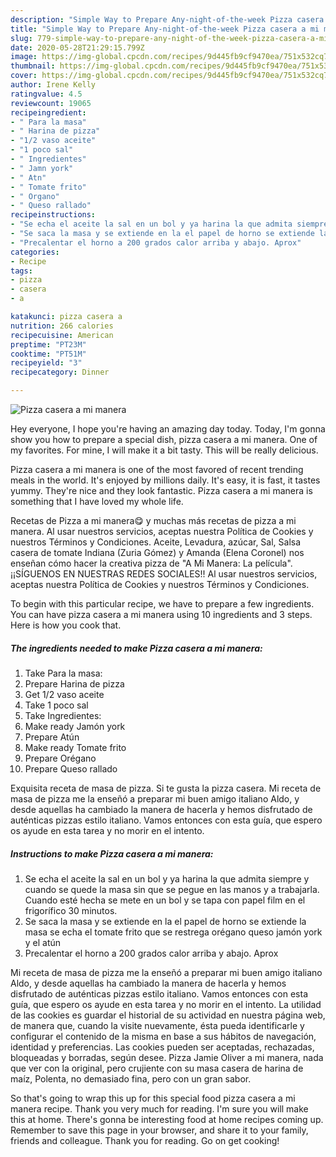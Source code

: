 ```yaml
---
description: "Simple Way to Prepare Any-night-of-the-week Pizza casera a mi manera"
title: "Simple Way to Prepare Any-night-of-the-week Pizza casera a mi manera"
slug: 779-simple-way-to-prepare-any-night-of-the-week-pizza-casera-a-mi-manera
date: 2020-05-28T21:29:15.799Z
image: https://img-global.cpcdn.com/recipes/9d445fb9cf9470ea/751x532cq70/pizza-casera-a-mi-manera-foto-principal.jpg
thumbnail: https://img-global.cpcdn.com/recipes/9d445fb9cf9470ea/751x532cq70/pizza-casera-a-mi-manera-foto-principal.jpg
cover: https://img-global.cpcdn.com/recipes/9d445fb9cf9470ea/751x532cq70/pizza-casera-a-mi-manera-foto-principal.jpg
author: Irene Kelly
ratingvalue: 4.5
reviewcount: 19065
recipeingredient:
- " Para la masa"
- " Harina de pizza"
- "1/2 vaso aceite"
- "1 poco sal"
- " Ingredientes"
- " Jamn york"
- " Atn"
- " Tomate frito"
- " Organo"
- " Queso rallado"
recipeinstructions:
- "Se echa el aceite la sal en un bol y ya harina la que admita siempre y cuando se quede la masa sin que se pegue en las manos y a trabajarla. Cuando esté hecha se mete en un bol y se tapa con papel film en el frigorífico 30 minutos."
- "Se saca la masa y se extiende en la el papel de horno se extiende la masa se echa el tomate frito que se restrega orégano queso jamón york y el atún"
- "Precalentar el horno a 200 grados calor arriba y abajo. Aprox"
categories:
- Recipe
tags:
- pizza
- casera
- a

katakunci: pizza casera a 
nutrition: 266 calories
recipecuisine: American
preptime: "PT23M"
cooktime: "PT51M"
recipeyield: "3"
recipecategory: Dinner

---
```



![Pizza casera a mi manera](https://img-global.cpcdn.com/recipes/9d445fb9cf9470ea/751x532cq70/pizza-casera-a-mi-manera-foto-principal.jpg)

Hey everyone, I hope you're having an amazing day today. Today, I'm gonna show you how to prepare a special dish, pizza casera a mi manera. One of my favorites. For mine, I will make it a bit tasty. This will be really delicious.

Pizza casera a mi manera is one of the most favored of recent trending meals in the world. It's enjoyed by millions daily. It's easy, it is fast, it tastes yummy. They're nice and they look fantastic. Pizza casera a mi manera is something that I have loved my whole life.

Recetas de Pizza a mi manera😋 y muchas más recetas de pizza a mi manera. Al usar nuestros servicios, aceptas nuestra Política de Cookies y nuestros Términos y Condiciones. Aceite, Levadura, azúcar, Sal, Salsa casera de tomate Indiana (Zuria Gómez) y Amanda (Elena Coronel) nos enseñan cómo hacer la creativa pizza de &#34;A Mi Manera: La película&#34;. ¡¡SÍGUENOS EN NUESTRAS REDES SOCIALES!! Al usar nuestros servicios, aceptas nuestra Política de Cookies y nuestros Términos y Condiciones.


To begin with this particular recipe, we have to prepare a few ingredients. You can have pizza casera a mi manera using 10 ingredients and 3 steps. Here is how you cook that.

<!--inarticleads1-->

##### The ingredients needed to make Pizza casera a mi manera:

1. Take  Para la masa:
1. Prepare  Harina de pizza
1. Get 1/2 vaso aceite
1. Take 1 poco sal
1. Take  Ingredientes:
1. Make ready  Jamón york
1. Prepare  Atún
1. Make ready  Tomate frito
1. Prepare  Orégano
1. Prepare  Queso rallado


Exquisita receta de masa de pizza. Si te gusta la pizza casera. Mi receta de masa de pizza me la enseñó a preparar mi buen amigo italiano Aldo, y desde aquellas ha cambiado la manera de hacerla y hemos disfrutado de auténticas pizzas estilo italiano. Vamos entonces con esta guía, que espero os ayude en esta tarea y no morir en el intento. 

<!--inarticleads2-->

##### Instructions to make Pizza casera a mi manera:

1. Se echa el aceite la sal en un bol y ya harina la que admita siempre y cuando se quede la masa sin que se pegue en las manos y a trabajarla. Cuando esté hecha se mete en un bol y se tapa con papel film en el frigorífico 30 minutos.
1. Se saca la masa y se extiende en la el papel de horno se extiende la masa se echa el tomate frito que se restrega orégano queso jamón york y el atún
1. Precalentar el horno a 200 grados calor arriba y abajo. Aprox


Mi receta de masa de pizza me la enseñó a preparar mi buen amigo italiano Aldo, y desde aquellas ha cambiado la manera de hacerla y hemos disfrutado de auténticas pizzas estilo italiano. Vamos entonces con esta guía, que espero os ayude en esta tarea y no morir en el intento. La utilidad de las cookies es guardar el historial de su actividad en nuestra página web, de manera que, cuando la visite nuevamente, ésta pueda identificarle y configurar el contenido de la misma en base a sus hábitos de navegación, identidad y preferencias. Las cookies pueden ser aceptadas, rechazadas, bloqueadas y borradas, según desee. Pizza Jamie Oliver a mi manera, nada que ver con la original, pero crujiente con su masa casera de harina de maíz, Polenta, no demasiado fina, pero con un gran sabor. 

So that's going to wrap this up for this special food pizza casera a mi manera recipe. Thank you very much for reading. I'm sure you will make this at home. There's gonna be interesting food at home recipes coming up. Remember to save this page in your browser, and share it to your family, friends and colleague. Thank you for reading. Go on get cooking!
